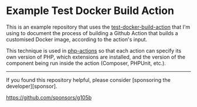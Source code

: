 Example Test Docker Build Action
================================

This is an example repository that uses the [test-docker-build-action](https://github.com/g105b/test-docker-build-action) that I'm using to document the process of building a Github Action that builds a customised Docker image, according to the action's input.

This technique is used in [php-actions](https://github.com/php-actions) so that each action can specify its own version of PHP, which extensions are installed, and the version of the component being run inside the action (Composer, PHPUnit, etc.).

***

If you found this repository helpful, please consider [sponsoring the developer][sponsor].

https://github.com/sponsors/g105b